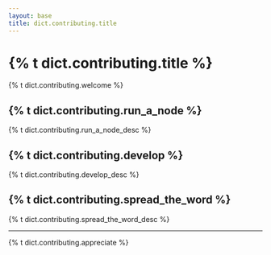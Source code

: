 ```yaml
---
layout: base
title: dict.contributing.title
---
```


# {% t dict.contributing.title %}

{% t dict.contributing.welcome %}

## {% t dict.contributing.run_a_node %}

{% t dict.contributing.run_a_node_desc %}

## {% t dict.contributing.develop %}

{% t dict.contributing.develop_desc %}

## {% t dict.contributing.spread_the_word %}

{% t dict.contributing.spread_the_word_desc %}

---

{% t dict.contributing.appreciate %}
